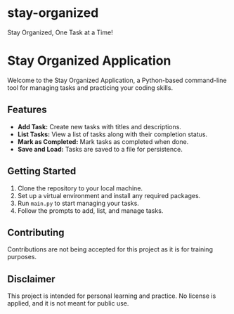 # stay-organized
Stay Organized, One Task at a Time! 

# Stay Organized Application

Welcome to the Stay Organized Application, a Python-based command-line tool for managing tasks and practicing your coding skills.

## Features

- **Add Task:** Create new tasks with titles and descriptions.
- **List Tasks:** View a list of tasks along with their completion status.
- **Mark as Completed:** Mark tasks as completed when done.
- **Save and Load:** Tasks are saved to a file for persistence.

## Getting Started

1. Clone the repository to your local machine.
2. Set up a virtual environment and install any required packages.
3. Run `main.py` to start managing your tasks.
4. Follow the prompts to add, list, and manage tasks.

## Contributing

Contributions are not being accepted for this project as it is for training purposes.

## Disclaimer

This project is intended for personal learning and practice. No license is applied, and it is not meant for public use.

